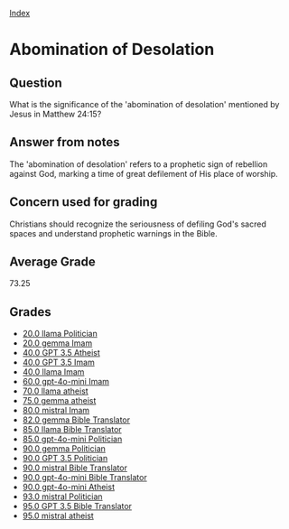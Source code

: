 
[Index](../../index.md)
# Abomination of Desolation
## Question
What is the significance of the 'abomination of desolation' mentioned by Jesus in Matthew 24:15?

## Answer from notes
The 'abomination of desolation' refers to a prophetic sign of rebellion against God, marking a time of great defilement of His place of worship.

## Concern used for grading
Christians should recognize the seriousness of defiling God's sacred spaces and understand prophetic warnings in the Bible.

## Average Grade
73.25

## Grades
 * [20.0 llama Politician](../answers/llama_Politician/Abomination_of_Desolation.md)
 * [20.0 gemma Imam](../answers/gemma_Imam/Abomination_of_Desolation.md)
 * [40.0 GPT 3.5 Atheist](../answers/GPT_3.5_Atheist/Abomination_of_Desolation.md)
 * [40.0 GPT 3.5 Imam](../answers/GPT_3.5_Imam/Abomination_of_Desolation.md)
 * [40.0 llama Imam](../answers/llama_Imam/Abomination_of_Desolation.md)
 * [60.0 gpt-4o-mini Imam](../answers/gpt-4o-mini_Imam/Abomination_of_Desolation.md)
 * [70.0 llama atheist](../answers/llama_atheist/Abomination_of_Desolation.md)
 * [75.0 gemma atheist](../answers/gemma_atheist/Abomination_of_Desolation.md)
 * [80.0 mistral Imam](../answers/mistral_Imam/Abomination_of_Desolation.md)
 * [82.0 gemma Bible Translator](../answers/gemma_Bible_Translator/Abomination_of_Desolation.md)
 * [85.0 llama Bible Translator](../answers/llama_Bible_Translator/Abomination_of_Desolation.md)
 * [85.0 gpt-4o-mini Politician](../answers/gpt-4o-mini_Politician/Abomination_of_Desolation.md)
 * [90.0 gemma Politician](../answers/gemma_Politician/Abomination_of_Desolation.md)
 * [90.0 GPT 3.5 Politician](../answers/GPT_3.5_Politician/Abomination_of_Desolation.md)
 * [90.0 mistral Bible Translator](../answers/mistral_Bible_Translator/Abomination_of_Desolation.md)
 * [90.0 gpt-4o-mini Bible Translator](../answers/gpt-4o-mini_Bible_Translator/Abomination_of_Desolation.md)
 * [90.0 gpt-4o-mini Atheist](../answers/gpt-4o-mini_Atheist/Abomination_of_Desolation.md)
 * [93.0 mistral Politician](../answers/mistral_Politician/Abomination_of_Desolation.md)
 * [95.0 GPT 3.5 Bible Translator](../answers/GPT_3.5_Bible_Translator/Abomination_of_Desolation.md)
 * [95.0 mistral atheist](../answers/mistral_atheist/Abomination_of_Desolation.md)
